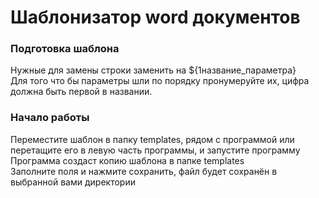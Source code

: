 # Шаблонизатор word документов  
### Подготовка шаблона  
Нужные для замены строки заменить на ${1название_параметра}  
Для того что бы параметры шли по порядку пронумеруйте их, цифра должна быть первой в названии.
### Начало работы
Переместите шаблон в папку templates, рядом с программой или   
перетащите его в левую часть программы, и запустите программу  
Программа создаст копию шаблона в папке templates  
Заполните поля и нажмите сохранить, файл будет сохранён в выбранной вами директории
